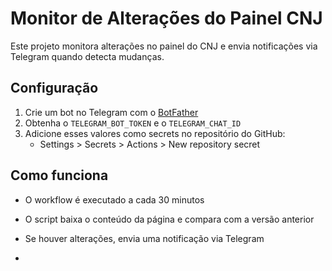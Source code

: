 # Monitor de Alterações do Painel CNJ

Este projeto monitora alterações no painel do CNJ e envia notificações via Telegram quando detecta mudanças.

## Configuração

1. Crie um bot no Telegram com o [BotFather](https://core.telegram.org/bots#6-botfather)
2. Obtenha o `TELEGRAM_BOT_TOKEN` e o `TELEGRAM_CHAT_ID`
3. Adicione esses valores como secrets no repositório do GitHub:
   - Settings > Secrets > Actions > New repository secret

## Como funciona

- O workflow é executado a cada 30 minutos
- O script baixa o conteúdo da página e compara com a versão anterior
- Se houver alterações, envia uma notificação via Telegram

- 
